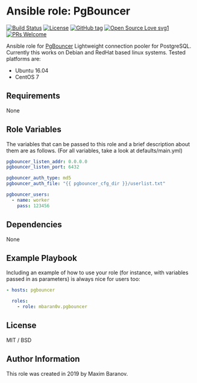 # Ansible role: PgBouncer

[![Build Status](https://travis-ci.org/mbaran0v/ansible-role-pgbouncer.svg?branch=master)](https://travis-ci.org/mbaran0v/ansible-role-pgbouncer) [![License](https://img.shields.io/badge/license-MIT%20License-brightgreen.svg)](https://opensource.org/licenses/MIT) [![GitHub tag](https://img.shields.io/github/tag/mbaran0v/ansible-role-pgbouncer.svg)](https://github.com/mbaran0v/ansible-role-pgbouncer/tags/) [![Open Source Love svg1](https://badges.frapsoft.com/os/v1/open-source.svg?v=103)](https://github.com/ellerbrock/open-source-badges/) [![PRs Welcome](https://img.shields.io/badge/PRs-welcome-brightgreen.svg?style=flat-square)](http://makeapullrequest.com)

Ansible role for [PgBouncer](https://github.com/pgbouncer/pgbouncer) Lightweight connection pooler for PostgreSQL. Currently this works on Debian and RedHat based linux systems. Tested platforms are:

* Ubuntu 16.04
* CentOS 7

Requirements
------------

None

Role Variables
--------------

The variables that can be passed to this role and a brief description about them are as follows. (For all variables, take a look at defaults/main.yml)

```yaml
pgbouncer_listen_addr: 0.0.0.0
pgbouncer_listen_port: 6432

pgbouncer_auth_type: md5
pgbouncer_auth_file: "{{ pgbouncer_cfg_dir }}/userlist.txt"

pgbouncer_users:
  - name: worker
    pass: 123456
```

Dependencies
------------

None

Example Playbook
----------------

Including an example of how to use your role (for instance, with variables passed in as parameters) is always nice for users too:

```yaml
- hosts: pgbouncer

  roles:
    - role: mbaran0v.pgbouncer
```

License
-------

MIT / BSD

Author Information
------------------

This role was created in 2019 by Maxim Baranov.
